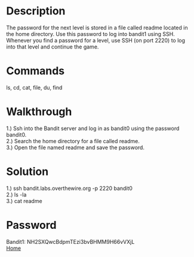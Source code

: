 # Description
The password for the next level is stored in a file called readme located in the home directory. Use this password to log into bandit1 using SSH. Whenever you find a password for a level, use SSH (on port 2220) to log into that level and continue the game.
# Commands
ls, cd, cat, file, du, find
# Walkthrough
1.) Ssh into the Bandit server and log in as bandit0 using the password bandit0. <br />
2.) Search the home directory for a file called readme. <br />
3.) Open the file named readme and save the password.
# Solution
1.) ssh bandit.labs.overthewire.org -p 2220 bandit0 <br />
2.) ls -la <br />
3.) cat readme
# Password
Bandit1: NH2SXQwcBdpmTEzi3bvBHMM9H66vVXjL <br />
[Home](https://github.com/Spagoooti/OverTheWire-Bandit/blob/main/README.md)
